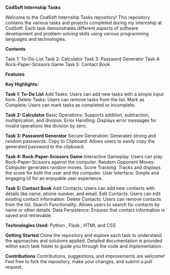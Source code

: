 **CodSoft Internship Tasks**

Welcome to the CodSoft Internship Tasks repository! This repository contains the various tasks and projects completed during my internship at CodSoft. Each task demonstrates different aspects of software development and problem-solving skills using various programming languages and technologies.

**Contents**

Task 1: To-Do-List
Task 2: Calculator
Task 3: Password Generator
Task 4: Rock-Paper-Scissors Game
Task 5: Contact Book

**Features**

**Key Highlights:**

**Task 1: To-Do List**
Add Tasks: Users can add new tasks with a simple input form.
Delete Tasks: Users can remove tasks from the list.
Mark as Complete: Users can mark tasks as completed or incomplete.

**Task 2: Calculator**
Basic Operations: Supports addition, subtraction, multiplication, and division.
Error Handling: Displays error messages for invalid operations like division by zero.

**Task 3: Password Generator**
Secure Generation: Generates strong and random passwords.
Copy to Clipboard: Allows users to easily copy the generated password to the clipboard.

**Task 4: Rock-Paper-Scissors Game**
Interactive Gameplay: Users can play Rock-Paper-Scissors against the computer.
Random Opponent Moves: Computer generates random moves.
Score Tracking: Tracks and displays the score for both the user and the computer.
User Interface: Simple and engaging UI for an enjoyable user experience.

**Task 5: Contact Book**
Add Contacts: Users can add new contacts with details like name, phone number, and email.
Edit Contacts: Users can edit existing contact information.
Delete Contacts: Users can remove contacts from the list.
Search Functionality: Allows users to search for contacts by name or other details.
Data Persistence: Ensures that contact information is saved and retrievable.

**Technologies Used:** Python , Flask , HTML and CSS

**Getting Started**
Clone the repository and explore each task to understand the approaches and solutions applied. Detailed documentation is provided within each task folder to guide you through the code and implementation.

**Contributions**
Contributions, suggestions, and improvements are welcome! Feel free to fork the repository, make your changes, and submit a pull request.
